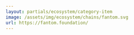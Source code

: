```yaml
---
layout: partials/ecosystem/category-item
image: /assets/img/ecosystem/chains/fantom.svg
url: https://fantom.foundation/
---
```

